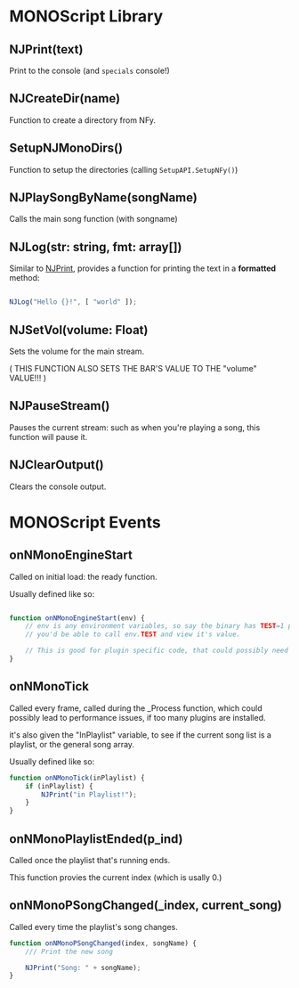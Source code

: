 # MONOScript Library

## NJPrint(text)

Print to the console (and `specials` console!)

## NJCreateDir(name)

Function to create a directory from NFy.

## SetupNJMonoDirs()

Function to setup the directories (calling `SetupAPI.SetupNFy()`)

## NJPlaySongByName(songName)

Calls the main song function (with songname)

## NJLog(str: string, fmt: array[])

Similar to [NJPrint](#njprinttext), provides a function for printing the text in a **formatted** method:

```js

NJLog("Hello {}!", [ "world" ]);

```

## NJSetVol(volume: Float)

Sets the volume for the main stream.

( THIS FUNCTION ALSO SETS THE BAR'S VALUE TO THE "volume" VALUE!!! )

## NJPauseStream() 

Pauses the current stream: such as when you're playing a song, this function will pause it.

## NJClearOutput()

Clears the console output.

# MONOScript Events

## onNMonoEngineStart

Called on initial load: the ready function.

Usually defined like so:

```js

function onNMonoEngineStart(env) {
    // env is any environment variables, so say the binary has TEST=1 passed into it,
    // you'd be able to call env.TEST and view it's value.

    // This is good for plugin specific code, that could possibly need variables to enable them.
}


```


## onNMonoTick

Called every frame, called during the _Process function, which could
possibly lead to performance issues, if too many plugins are installed.

it's also given the "InPlaylist" variable, to see if the current song list is a 
playlist, or the general song array.

Usually defined like so:

```js
function onNMonoTick(inPlaylist) {
    if (inPlaylist) {
        NJPrint("in Playlist!");
    }
}
```

## onNMonoPlaylistEnded(p_ind)

Called once the playlist that's running ends.

This function provies the current index (which is usally 0.)

## onNMonoPSongChanged(_index, current_song)

Called every time the playlist's song changes.

```js
function onNMonoPSongChanged(index, songName) {
    /// Print the new song

    NJPrint("Song: " + songName);
}

